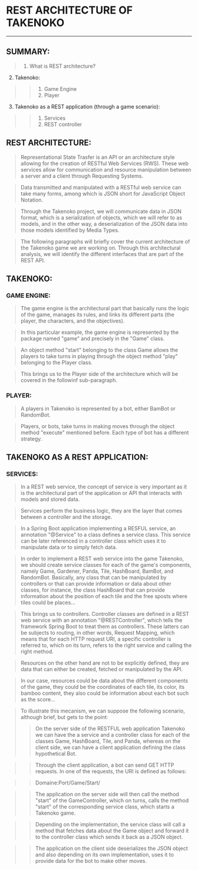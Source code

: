 # REST ARCHITECTURE OF TAKENOKO
---

## SUMMARY:
> 1. What is REST architecture?
2. Takenoko:
>> 1. Game Engine
>> 2. Player
3. Takenoko as a REST application (through a game scenario):
>> 1. Services
>> 2. REST controller

## REST ARCHITECTURE:
> Representational State Trasfer is an API or an architecture style allowing for the creation of RESTful Web Services (RWS). These web services allow for communication and resource manipulation between a server and a client through Requesting Systems.

> Data transmitted and manipulated with a RESTful web service can take many forms, among which is JSON short for JavaScript Object Notation.

> Through the Takenoko project, we will communicate data in JSON format, which is a serialization of objects, which we will refer to as models, and in the other way, a deserialization of the JSON data into those models identified by Media Types.

> The following paragraphs will briefly cover the current architecture of the Takenoko game we are working on. Through this architectural analysis, we will identify the different interfaces that are part of the REST API.

## TAKENOKO:
### GAME ENGINE:
> The game engine is the architectural part that basically runs the logic of the game, manages its rules, and links its different parts (the player, the characters, and the objectives).

> In this particular example, the game engine is represented by the package named "game" and precisely in the "Game" class.

> An object method "start" belonging to the class Game allows the players to take turns in playing through the object method "play" belonging to the Player class.

> This brings us to the Player side of the architecture which will be covered in the followinf sub-paragraph.

### PLAYER:
> A players in Takenoko is represented by a bot, either BamBot or RandomBot.

> Players, or bots, take turns in making moves through the object method "execute" mentioned before. Each type of bot has a different strategy.

## TAKENOKO AS A REST APPLICATION:
### SERVICES:
> In a REST web service, the concept of service is very important as it is the architectural part of the application or API that interacts with models and stored data.

> Services perform the business logic, they are the layer that comes between a controller and the storage.

> In a Spring Boot application implementing a RESFUL service, an annotation "@Service" to a class defines a service class. This service can be later referenced in a controller class which uses it to manipulate data or to simply fetch data.

> In order to implement a REST web service into the game Takenoko, we should create service classes for each of the game's components, namely Game, Gardener, Panda, Tile, HashBoard, BamBot, and RandomBot. Basically, any class that can be manipulated by controllers or that can provide information or data about other classes, for instance, the class HashBoard that can provide information about the position of each tile and the free sposts where tiles could be places...

> This brings us to controllers. Controller classes are defined in a REST web service with an annotation "@RESTController", which tells the framework Spring Boot to treat them as controllers. These latters can be subjects to routing, in other words, Request Mapping, which means that for each HTTP request URI, a specific controller is referred to, which on its turn, refers to the right service and calling the right method.

> Resources on the other hand are not to be explicitly defined, they are data that can either be created, fetched or manipulated by the API.

> In our case, resources could be data about the different components of the game, they could be the coordinates of each tile, its color, its bamboo content, they also could be information about each bot such as the score...

> To illustrate this mecanism, we can suppose the following scenario, although brief, but gets to the point:
>> On the server side of the RESTFUL web application Takenoko we can have the a service and a controller class for each of the classes Game, HashBoard, Tile, and Panda, whereas on the client side, we can have a client application defining the class hypothetical Bot.

>> Through the client application, a bot can send GET HTTP requests. In one of the requests, the URI is defined as follows:

>> Domaine:Port/Game/Start/

>> The application on the server side will then call the method "start" of the GameController, which on turns, calls the method "start" of the corresponding service class, which starts a Takenoko game.

>> Depending on the implementation, the service class will call a method that fetches data about the Game object and forward it to the controller class which sends it back as a JSON object.

>> The application on the client side deserializes the JSON object and also depending on its own implementation, uses it to provide data for the bot to make other moves.
